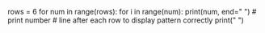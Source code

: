   
rows = 6
for num in range(rows):
    for i in range(num):
        print(num, end=" ")  # print number
    # line after each row to display pattern correctly
    print("    ")
